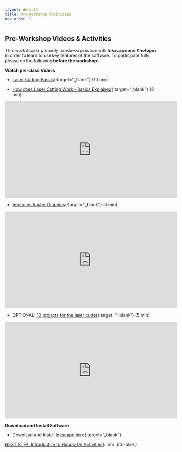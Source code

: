 ```yaml
---
layout: default
title: Pre-Workshop Activities
nav_order: 2
---
```

## Pre-Workshop Videos & Activities
This workshop is primarily hands-on practice with **Inkscape and Photopea** in order to learn to use key features of the software. To participate fully please do the following **before the workshop**:

**Watch pre-class Videos**<br>
- [Laser Cutting Basics](https://www.instructables.com/id/Laser-Cutting-Basics/){:target="_blank"} (10 min)

- [How does Laser Cutting Work - Basics Explained](https://www.youtube.com/watch?v=SIjUVCho_xU&ab_channel=TrotecLaser){:target="_blank"} (2 min)<br>
<iframe width="560" height="315" src="https://www.youtube.com/embed/SIjUVCho_xU" title="YouTube video player" frameborder="0" allow="accelerometer; autoplay; clipboard-write; encrypted-media; gyroscope; picture-in-picture" allowfullscreen></iframe>

- [Vector vs Raster Graphics](https://www.youtube.com/watch?v=p2thSkOa_Xg&ab_channel=BuddyMedia){:target="_blank"} (3 min)<br>
<iframe width="560" height="315" src="https://www.youtube.com/embed/p2thSkOa_Xg" title="YouTube video player" frameborder="0" allow="accelerometer; autoplay; clipboard-write; encrypted-media; gyroscope; picture-in-picture" allowfullscreen></iframe>

- OPTIONAL: [10 projects for the laser cutter](https://www.youtube.com/watch?v=vHgqBYTj67U&ab_channel=WayofWood){:target="_blank"} (5 min)<br>
<iframe width="560" height="315" src="https://www.youtube.com/watch?v=SIjUVCho_xU&ab_channel=TrotecLaser" title="YouTube video player" frameborder="0" allow="accelerometer; autoplay; clipboard-write; encrypted-media; gyroscope; picture-in-picture" allowfullscreen></iframe>

**Download and Install Software**<br>
- Download and Install [Inkscape here](https://inkscape.org/release/inkscape-1.2.2/windows/64-bit/msi/?redirected=1){:target="_blank"}

[NEXT STEP: Introduction to Hands-On Activities](activities-intro.html){: .btn .btn-blue }
